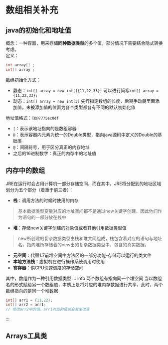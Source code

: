 # 数组相关补充

## java的初始化和地址值
概念：一种容器，用来存储**同种数据类型**的多个值，部分情况下需要结合隐式转换考虑。  
定义：
```java
int array[] ;
int[] array ;
```
数组初始化方式：  
- 静态：`int[] array = new int[]{11,22,33};` 
  可以进行简写`int[] array = {11,22,33};`
- 动态：`int[] array = new int[3]`
  先行指定数组的长度，后期手动朝里面添加值，未被添加值的位置为各个类型都各有不同的默认初始化值

地址值格式：`[D@7775ec8df`
- `[`：表示该地址指向的是数组容器
- `D`：表示容器内元素为统一的Double类型，指向java源码中定义的Double的基础类
- `@`：间隔符号，用于区分真正的内存地址
- 之后的16进制数字：真正的内存中的地址值

## 内存中的数组
JRE在运行时会占用计算机一部分存储空间，而在其中，JRE将分配到的地址区域划分为五个部分（着重于前三者）：
- **栈**：调用方法的时候时使用的内存
> 基本数据类型变量对应的地址空间都不是通过new关键字创建，因此他们作为语句的一部分放在栈中  
- **堆**：存储new关键字创建的对象值或者其他引用数据类型值
> new所创建的复杂数据类型由栈和堆共同组成，栈包含着对应的语句与地址名，指向堆所存储着的new出的复杂数据类型中，包含的真实数据。  
- **元空间**：代替1.7前堆空间中方法区的一部分功能-存储可以运行的类文件
- **本地方法栈**：虚拟机在进行操作系统调用时使用
- **寄存器**：供CPU快速调度的存储空间  


其中，数组作为一种引用数据类型
::: info 两个数组有指向同一个堆空间
当以数组名的形式赋给另一个数组值，本质上是将对应的堆内存数据进行共享，此时，两个数组指向的是同一个堆数据
```java
int[] arr1 = {11,22};
int[] arr2 = arr1;
// 修改arr2中的值，arr1对应的值也会发生改变
```
:::

## Arrays工具类